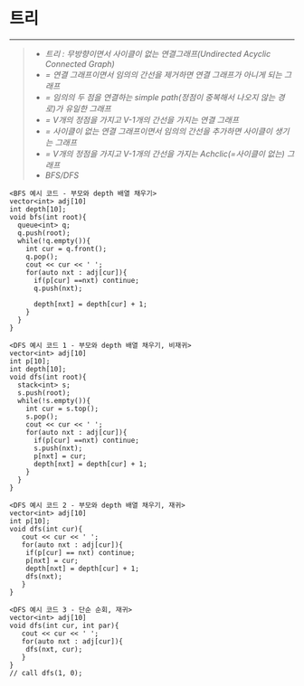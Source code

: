 # 트리   
____   
>*  _트리 : 무방향이면서 사이클이 없는 연결그래프(Undirected Acyclic Connected Graph)_
>*  _= 연결 그래프이면서 임의의 간선을 제거하면 연결 그래프가 아니게 되는 그래프_
>*  _= 임의의 두 점을 연결하는 simple path(정점이 중복해서 나오지 않는 경로)가 유일한 그래프_
>*  _= V개의 정점을 가지고 V-1개의 간선을 가지는 연결 그래프_
>*  _= 사이클이 없는 연결 그래프이면서 임의의 간선을 추가하면 사이클이 생기는 그래프_
>*  _= V개의 정점을 가지고 V-1개의 간선을 가지는 Achclic(=사이클이 없는) 그래프_
>*  _BFS/DFS_
```
<BFS 예시 코드 - 부모와 depth 배열 채우기>   
vector<int> adj[10]      
int depth[10];     
void bfs(int root){   
  queue<int> q;   
  q.push(root);   
  while(!q.empty()){   
    int cur = q.front();   
    q.pop();   
    cout << cur << ' ';   
    for(auto nxt : adj[cur]){   
      if(p[cur] ==nxt) continue;   
      q.push(nxt);   
      
      depth[nxt] = depth[cur] + 1;   
    }   
  }   
}   
```
```
<DFS 예시 코드 1 - 부모와 depth 배열 채우기, 비재귀>   
vector<int> adj[10]      
int p[10];  
int depth[10];
void dfs(int root){   
  stack<int> s;   
  s.push(root);   
  while(!s.empty()){   
    int cur = s.top();   
    s.pop();   
    cout << cur << ' ';   
    for(auto nxt : adj[cur]){   
      if(p[cur] ==nxt) continue;   
      s.push(nxt);   
      p[nxt] = cur;
      depth[nxt] = depth[cur] + 1;   
    }   
  }   
}   
```
```
<DFS 예시 코드 2 - 부모와 depth 배열 채우기, 재귀>   
vector<int> adj[10]      
int p[10];     
void dfs(int cur){   
   cout << cur << ' ';
   for(auto nxt : adj[cur]){
    if(p[cur] == nxt) continue;
    p[nxt] = cur;
    depth[nxt] = depth[cur] + 1;
    dfs(nxt);
   }  
}   
```
```
<DFS 예시 코드 3 - 단순 순회, 재귀>   
vector<int> adj[10]      
void dfs(int cur, int par){   
   cout << cur << ' ';
   for(auto nxt : adj[cur]){
    dfs(nxt, cur);
   }  
}   
// call dfs(1, 0);
```

